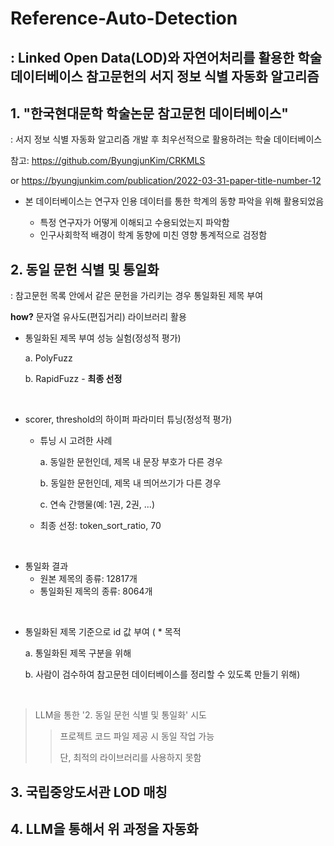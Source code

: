 # Reference-Auto-Detection
: Linked Open Data(LOD)와 자연어처리를 활용한 학술 데이터베이스 참고문헌의 서지 정보 식별 자동화 알고리즘
---
## 1. "한국현대문학 학술논문 참고문헌 데이터베이스"

: 서지 정보 식별 자동화 알고리즘 개발 후 최우선적으로 활용하려는 학술 데이터베이스

참고: https://github.com/ByungjunKim/CRKMLS

or https://byungjunkim.com/publication/2022-03-31-paper-title-number-12
 * 본 데이터베이스는 연구자 인용 데이터를 통한 학계의 동향 파악을 위해 활용되었음

   * 특정 연구자가 어떻게 이해되고 수용되었는지 파악함
   * 인구사회학적 배경이 학계 동향에 미친 영향 통계적으로 검정함

## 2. 동일 문헌 식별 및 통일화

: 참고문헌 목록 안에서 같은 문헌을 가리키는 경우 통일화된 제목 부여

**how?** 문자열 유사도(편집거리) 라이브러리 활용  


* 통일화된 제목 부여 성능 실험(정성적 평가)

  a. PolyFuzz

  b. RapidFuzz - **최종 선정**

<br/>

* scorer, threshold의 하이퍼 파라미터 튜닝(정성적 평가)
  * 튜닝 시 고려한 사례
 
    a. 동일한 문헌인데, 제목 내 문장 부호가 다른 경우

    b. 동일한 문헌인데, 제목 내 띄어쓰기가 다른 경우

    c. 연속 간행물(예: 1권, 2권, ...)
    
  * 최종 선정: token_sort_ratio, 70

<br/>
 
  * 통일화 결과
    * 원본 제목의 종류: 12817개
    * 통일화된 제목의 종류: 8064개
   
<br/>
 
* 통일화된 제목 기준으로 id 값 부여
(  * 목적

    a. 통일화된 제목 구분을 위해

    b. 사람이 검수하여 참고문헌 데이터베이스를 정리할 수 있도록 만들기 위해)

<br/>

> LLM을 통한 '2. 동일 문헌 식별 및 통일화' 시도
>> 프로젝트 코드 파일 제공 시 동일 작업 가능
>> 
>> 단, 최적의 라이브러리를 사용하지 못함 

## 3. 국립중앙도서관 LOD 매칭

## 4. LLM을 통해서 위 과정을 자동화


